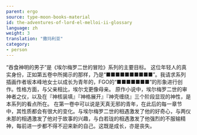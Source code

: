 ```yaml
---
parent: ergo
source: type-moon-books-material
id: the-adventures-of-lord-el-melloi-ii-glossary
language: zh
weight: 3
translation: "撒玛利亚"
category:
- person
---
```


“吞食神明的男子”是《埃尔梅罗二世的冒险》系列的主要目标。
这位年轻人的真实身份，正如第五卷中所揭示的那样，乃是“■■■■■■■■■■”。我请求系列插画作者坂本峰地女士以成长为青年的，FGO的“■■■■■■■”的形象进行创作。性格方面，与父亲相比，埃尔戈更像母亲。
原作小说中，埃尔梅罗二世的审神者之仪，以及在『神核装填』『神格展开』『神壳缠绕』三个阶段显现的神性，是本系列的看点所在。
在第一卷中可以说是天真无邪的青年，在此后的每一章节中，其性质都会有很大的变化。与埃尔梅罗二世的相遇激发了他的好奇心，与两仪未那的相遇激发了他对于故事的兴趣，与白若珑的相遇激发了他强烈的不服输精神，每前进一步都不得不迎来新的自己。这既是成长，亦是丧失。
